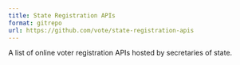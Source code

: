 ```yaml
---
title: State Registration APIs
format: gitrepo
url: https://github.com/vote/state-registration-apis
---
```


A list of online voter registration APIs hosted by secretaries of state.
